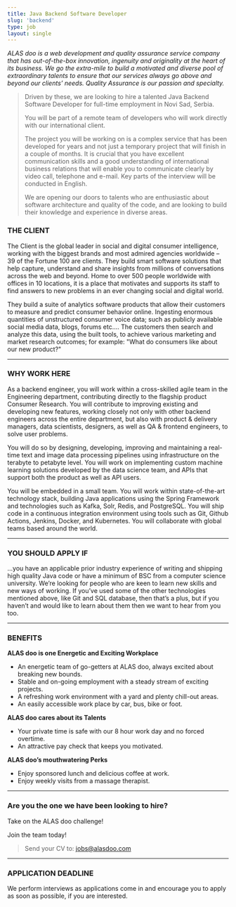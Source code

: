 ```yaml
---
title: Java Backend Software Developer
slug: 'backend'
type: job
layout: single
---
```


_ALAS doo is a web development and quality assurance service company that has out-of-the-box innovation, ingenuity and originality at the heart of its business. We go the extra-mile to build a motivated and diverse pool of extraordinary talents to ensure that our services always go above and beyond our clients’ needs. Quality Assurance is our passion and specialty._

> Driven by these, we are looking to hire a talented Java Backend Software Developer for full-time employment in Novi Sad, Serbia.
>
> You will be part of a remote team of developers who will work directly with our international client.
>
> The project you will be working on is a complex service that has been developed for years and not just a temporary project that will finish in a couple of months. It is crucial that you have excellent communication skills and a good understanding of international business relations that will enable you to communicate clearly by video call, telephone and e-mail. Key parts of the interview will be conducted in English.
>
> We are opening our doors to talents who are enthusiastic about software architecture and quality of the code, and are looking to build their knowledge and experience in diverse areas.

### THE CLIENT

The Client is the global leader in social and digital consumer intelligence, working with the biggest brands and most admired agencies worldwide – 39 of the Fortune 100 are clients.
They build smart software solutions that help capture, understand and share insights from millions of conversations across the web and beyond. Home to over 500 people worldwide with offices in 10 locations, it is a place that motivates and supports its staff to find answers to new problems in an ever changing social and digital world.

They build a suite of analytics software products that allow their customers to measure and predict consumer behavior online. Ingesting enormous quantities of unstructured consumer voice data; such as publicly available social media data, blogs, forums etc.... The customers then search and analyze this data, using the built tools, to achieve various marketing and market research outcomes; for example: "What do consumers like about our new product?"

---

### WHY WORK HERE

As a backend engineer, you will work within a cross-skilled agile team in the Engineering department, contributing directly to the flagship product Consumer Research. You will contribute to improving existing and developing new features, working closely not only with other backend engineers across the entire department, but also with product & delivery managers, data scientists, designers, as well as QA & frontend engineers, to solve user problems.

You will do so by designing, developing, improving and maintaining a real-time text and image data processing pipelines using infrastructure on the terabyte to petabyte level. You will work on implementing custom machine learning solutions developed by the data science team, and APIs that support both the product as well as API users.

You will be embedded in a small team. You will work within state-of-the-art technology stack, building Java applications using the Spring Framework and technologies such as Kafka, Solr, Redis, and PostgreSQL. You will ship code in a continuous integration environment using tools such as Git, Github Actions, Jenkins, Docker, and Kubernetes. You will collaborate with global teams based around the world.

---

### YOU SHOULD APPLY IF

...you have an applicable prior industry experience of writing and shipping high quality Java code or have a minimum of BSC from a computer science university. We’re looking for people who are keen to learn new skills and new ways of working. If you’ve used some of the other technologies mentioned above, like Git and SQL database, then that’s a plus, but if you haven’t and would like to learn about them then we want to hear from you too.

---

### BENEFITS

**ALAS doo is one Energetic and Exciting Workplace**

- An energetic team of go-getters at ALAS doo, always excited about breaking new bounds.
- Stable and on-going employment with a steady stream of exciting projects.
- A refreshing work environment with a yard and plenty chill-out areas.
- An easily accessible work place by car, bus, bike or foot.

**ALAS doo cares about its Talents**

- Your private time is safe with our 8 hour work day and no forced overtime.
- An attractive pay check that keeps you motivated.

**ALAS doo’s mouthwatering Perks**

- Enjoy sponsored lunch and delicious coffee at work.
- Enjoy weekly visits from a massage therapist.

---

### Are you the one we have been looking to hire?

Take on the ALAS doo challenge!

Join the team today!

> Send your CV to: <jobs@alasdoo.com>

---

### APPLICATION DEADLINE

We perform interviews as applications come in and encourage you to apply as soon as possible, if you are interested.
